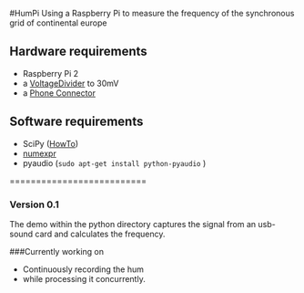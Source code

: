 #HumPi
Using a Raspberry Pi to measure the frequency of the synchronous grid of continental europe

## Hardware requirements
* Raspberry Pi 2
* a [VoltageDivider](https://en.wikipedia.org/wiki/Voltage_divider) to 30mV
* a [Phone Connector](https://en.wikipedia.org/wiki/Phone_connector_%28audio%29)

## Software requirements
* SciPy ([HowTo](http://wyolum.com/numpyscipymatplotlib-on-raspberry-pi/))
* [numexpr](https://github.com/pydata/numexpr)
* pyaudio (`sudo apt-get install python-pyaudio` )

==========================

### Version 0.1

The demo within the python directory captures the signal from an usb-sound card and calculates the frequency.

###Currently working on
* Continuously recording the hum
* while processing it concurrently.





